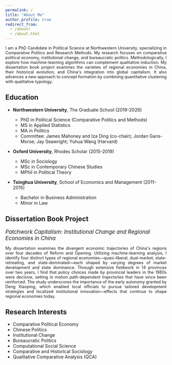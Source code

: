 ```yaml
---
permalink: /
title: "About Me"
author_profile: true
redirect_from:
  - /about/
  - /about.html
---
```


<div style="text-align: justify; font-size: 0.9em">
I am a PhD Candidate in Political Science at Northwestern University, specializing in Comparative Politics and Research Methods. My research focuses on comparative political economy, institutional change, and bureaucratic politics. Methodologically, I explore how machine-learning algorithms can complement qualitative induction. My dissertation book project examines the varieties of regional economies in China, their historical evolution, and China's integration into global capitalism. It also advances a new approach to concept formation by combining quantitative clustering with qualitative typology.
</div>


## Education

* **Northwestern University**, The Graduate School (2019-2026)
  * PhD in Political Science (Comparative Politics and Methods)
  * MS in Applied Statistics
  * MA in Politics
  * Committee: James Mahoney and Iza Ding (co-chair); Jordan Gans-Morse; Jay Seawright; Yuhua Wang (Harvard)

* **Oxford University**, Rhodes Scholar (2015-2019)
  * MSc in Sociology
  * MSc in Contemporary Chinese Studies
  * MPhil in Political Theory

* **Tsinghua University**, School of Economics and Management (2011-2015)
  * Bachelor in Business Administration
  * Minor in Law

## Dissertation Book Project

<span style="font-size: 1.2em">*Patchwork Capitalism: Institutional Change and Regional Economies in China*</span>

<div style="text-align: justify; font-size: 0.9em">
My dissertation examines the divergent economic trajectories of China's regions over four decades of Reform and Opening. Utilizing machine-learning analysis, I identify four distinct types of regional economies—quasi-liberal, dual-market, state-retreating, and state-dominated—each shaped by varying degrees of market development and state dominance. Through extensive fieldwork in 14 provinces over two years, I find that policy choices made by provincial leaders in the 1980s were decisive, setting in motion path-dependent trajectories that have since been reinforced. The study underscores the importance of the early autonomy granted by Deng Xiaoping, which enabled local officials to pursue tailored development strategies and localized institutional innovation—effects that continue to shape regional economies today.
</div>

## Research Interests

* Comparative Political Economy
* Chinese Politics
* Institutional Change
* Bureaucratic Politics
* Computational Social Science
* Comparative and Historical Sociology
* Qualitative Comparative Analysis (QCA)
